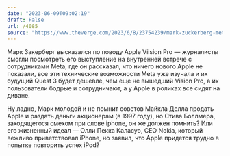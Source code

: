 ```yaml
---
date: "2023-06-09T09:02:19"
draft: False
url: /4085
source: "https://www.theverge.com/2023/6/8/23754239/mark-zuckerberg-meta-apple-vision-pro-headset"
---
```


Марк Закерберг высказался по поводу Apple Viision Pro — журналисты смогли посмотреть его выступление на внутренней встрече с сотрудниками Meta, где он рассказал, что ничего нового Apple не показали, все эти технические возможности Meta уже изучала и их будущий Quest 3 будет дешевле, чем еще не вышедший Vision Pro, а их пользователи бодрые и сотрудничают, а у Apple в роликах все сидят на диване. 

Ну ладно, Марк молодой и не помнит советов Майкла Делла продать Apple и раздать деньги акционерам (в 1997 году), но Стива Боллмера, заходящегося смехом при слове iphone, он же должен помнить? Или его жизненный идеал — Олли Пекка Каласуо, CEO Nokia, который вежливо приветствовал iPhone, но заявил, что Apple придется трудно в попытке повторить успех iPod?
